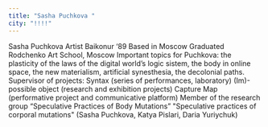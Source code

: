 ```yaml
---
title: "Sasha Puchkova "
city: "!!!!"
---
```


Sasha Puchkova 
Artist
Baikonur ‘89
Based in Moscow
Graduated Rodchenko Art School, Moscow
Important topics for Puchkova: the plasticity of the laws of the digital world’s logic sistem, the body in online space, the new materialism, artificial synesthesia, the decolonial paths.
Supervisor of projects:
Syntax (series of performances, laboratory)
(Im)-possible object (research and exhibition projects)
Capture Map (performative project and communicative platform)
Member of the research group “Speculative Practices of Body Mutations” 
"Speculative practices of corporal mutations"
(Sasha Puchkova, Katya Pislari, Daria Yuriychuk)
